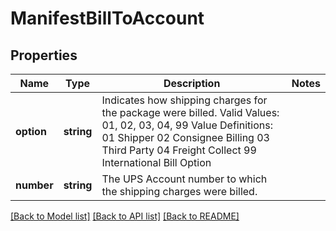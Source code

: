 # ManifestBillToAccount

## Properties
Name | Type | Description | Notes
------------ | ------------- | ------------- | -------------
**option** | **string** | Indicates how shipping charges for the package were billed.  Valid Values: 01, 02, 03, 04, 99  Value Definitions:  01 Shipper 02 Consignee Billing  03 Third Party 04 Freight Collect 99 International Bill Option | 
**number** | **string** | The UPS Account number to which the shipping charges were billed. | 

[[Back to Model list]](../../README.md#documentation-for-models) [[Back to API list]](../../README.md#documentation-for-api-endpoints) [[Back to README]](../../README.md)

